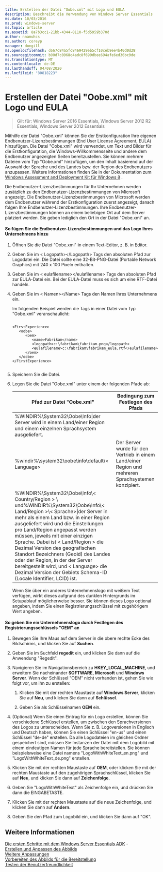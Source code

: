 ```yaml
---
title: Erstellen der Datei "Oobe.xml" mit Logo und EULA
description: Beschreibt die Verwendung von Windows Server Essentials
ms.date: 10/03/2016
ms.prod: windows-server
ms.topic: article
ms.assetid: 8a7b3cc1-21bb-4344-8110-f5d5959b370d
author: nnamuhcs
ms.author: coreyp
manager: dongill
ms.openlocfilehash: d667c84a5fc8469429eb5cf10ceb9ee4b40d0d28
ms.sourcegitcommit: b00d7c8968c4adc8f699dbee694afe6ed36bc9de
ms.translationtype: MT
ms.contentlocale: de-DE
ms.lasthandoff: 04/08/2020
ms.locfileid: "80818223"
---
```

# <a name="create-the-oobexml-file-including-logo-and-eula"></a>Erstellen der Datei "Oobe.xml" mit Logo und EULA

>Gilt für: Windows Server 2016 Essentials, Windows Server 2012 R2 Essentials, Windows Server 2012 Essentials

Mithilfe der Datei "Oobe.xml" können Sie der Erstkonfiguration Ihre eigenen Endbenutzer-Lizenzbestimmungen (End User License Agreement, EULA) hinzufügen. Die Datei "Oobe.xml" wird verwendet, um Text und Bilder für die Erstkonfiguration, die Windows-Willkommensseite und andere dem Endbenutzer angezeigten Seiten bereitzustellen. Sie können mehrere Dateien vom Typ "Oobe.xml" hinzufügen, um den Inhalt basierend auf der Auswahl der Sprache und des Landes bzw. der Region des Endbenutzers anzupassen. Weitere Informationen finden Sie in der Dokumentation zum [Windows Assessment and Deployment Kit für Windows 8](https://go.microsoft.com/fwlink/?LinkId=248694) .  
  
 Die Endbenutzer-Lizenzbestimmungen für Ihr Unternehmen werden zusätzlich zu den Endbenutzer-Lizenzbestimmungen von Microsoft angezeigt. Die Endbenutzer-Lizenzbestimmungen von Microsoft werden dem Endbenutzer während der Erstkonfiguration zuerst angezeigt, danach folgen Ihre Endbenutzer-Lizenzbestimmungen. Ihre Endbenutzer-Lizenzbestimmungen können an einem beliebigen Ort auf dem Server platziert werden. Sie geben lediglich den Ort in der Datei "Oobe.xml" an.  
  
#### <a name="to-add-your-company-eula-and-logo"></a>So fügen Sie die Endbenutzer-Lizenzbestimmungen und das Logo Ihres Unternehmens hinzu  
  
1. Öffnen Sie die Datei "Oobe.xml" in einem Text-Editor, z. B. in Editor.  
  
2. Geben Sie im < Logopath\></Logopath\> Tags den absoluten Pfad zur Logodatei ein. Die Datei sollte eine 32-Bit-PNG-Datei (Portable Network Graphics) mit 240 x 100 Pixeln enthalten.  
  
3. Geben Sie im < eulafilename\></eulafilename\> Tags den absoluten Pfad zur EULA-Datei ein. Bei der EULA-Datei muss es sich um eine RTF-Datei handeln.  
  
4. Geben Sie im < Namen\></Name\> Tags den Namen Ihres Unternehmens ein.  
  
    Im folgenden Beispiel werden die Tags in einer Datei vom Typ "Oobe.xml" veranschaulicht:  
  
   ```  
  
   <FirstExperience>  
      <oobe>  
         <oem>  
            <name>Fabrikam</name>  
            <logopath>c:\fabrikam\fabrikam.png</logopath>  
            <eulafilename>c:\fabrikam\fabrikam_eula.rtf</eulafilename>  
         </oem>  
      </oobe>  
   </FirstExperience>  
  
   ```  
  
5. Speichern Sie die Datei.  
  
6. Legen Sie die Datei "Oobe.xml" unter einem der folgenden Pfade ab:  
  
   |Pfad zur Datei "Oobe.xml"|Bedingung zum Festlegen des Pfads|  
   |-----------------------|----------------------------------------|  
   |%WINDIR%\System32\Oobe\Info\|der Server wird in einem Land/einer Region und einem einzelnen Sprachsystem ausgeliefert.|  
   |%windir%\system32\oobe\info\default\\< Language\>|Der Server wurde für den Vertrieb in einem Land/einer Region und mehreren Sprachsystemen konzipiert.|  
   |%WINDIR%\System32\Oobe\Info\\< Country/Region > \ und%WINDIR%\System32\Oobe\Info\\< Land/Region >\\< Sprache\>\|der Server in mehr als einem Land bzw. in einer Region ausgeliefert wird und die Einstellungen pro Land/Region angepasst werden müssen, jeweils mit einer einzigen Sprache. Dabei ist < Land/Region > die Dezimal Version des geografischen Standort Bezeichners (Geoid) des Landes oder der Region, in der der Server bereitgestellt wird, und < Language\> die Dezimal Version der Gebiets Schema-ID (Locale Identifier, LCID) ist.|  
  
   Wenn Sie über ein anderes Unternehmenslogo mit weißem Text verfügen, wirkt dieses aufgrund des dunklen Hintergrunds im Setupablauf möglicherweise besser.  Sie können dieses Logo optional angeben, indem Sie einen Registrierungsschlüssel mit zugehörigem Wert angeben.  
  
#### <a name="to-specify-a-company-logo-by-setting-the-oem-registry-key"></a>So geben Sie ein Unternehmenslogo durch Festlegen des Registrierungsschlüssels "OEM" an  
  
1.  Bewegen Sie Ihre Maus auf dem Server in die obere rechte Ecke des Bildschirms, und klicken Sie auf **Suchen**.  
  
2.  Geben Sie im Suchfeld **regedit** ein, und klicken Sie dann auf die Anwendung "Regedit".  
  
3.  Navigieren Sie im Navigationsbereich zu **HKEY_LOCAL_MACHINE**, und erweitern Sie nacheinander **SOFTWARE**, **Microsoft** und **Windows Server**. Wenn der Schlüssel "OEM" nicht vorhanden ist, gehen Sie wie folgt vor, um ihn zu erstellen:  
  
    1.  Klicken Sie mit der rechten Maustaste auf **Windows Server**, klicken Sie auf **Neu**, und klicken Sie dann auf **Schlüssel**.  
  
    2.  Geben Sie als Schlüsselnamen **OEM** ein.  
  
4.  (Optional) Wenn Sie einen Eintrag für ein Logo erstellen, können Sie verschiedene Schlüssel erstellen, um zwischen den Sprachversionen des Logos zu unterscheiden. Wenn Sie z. B. Logoversionen in Englisch und Deutsch haben, können Sie einen Schlüssel "en-us" und einen Schlüssel "de-de" erstellen. Da alle Logodateien im gleichen Ordner gespeichert sind, müssen Sie Instanzen der Datei mit dem Logobild mit einem eindeutigen Namen für jede Sprache bereitstellen. Sie können beispielsweise eine Datei namens "LogoWithWhiteText_en.png" und "LogoWithWhiteText_de.png" erstellen.  
  
5.  Klicken Sie mit der rechten Maustaste auf **OEM**, oder klicken Sie mit der rechten Maustaste auf den zugehörigen Sprachschlüssel, klicken Sie auf **Neu**, und klicken Sie dann auf **Zeichenfolge**.  
  
6.  Geben Sie "LogoWithWhiteText" als Zeichenfolge ein, und drücken Sie dann die EINGABETASTE.  
  
7.  Klicken Sie mit der rechten Maustaste auf die neue Zeichenfolge, und klicken Sie dann auf **Ändern**.  
  
8.  Geben Sie den Pfad zum Logobild ein, und klicken Sie dann auf "OK".  
  
## <a name="see-also"></a>Weitere Informationen  
 [Die ersten Schritte mit dem Windows Server Essentials ADK](Getting-Started-with-the-Windows-Server-Essentials-ADK.md) -   
 [Erstellen und Anpassen des Abbilds](Creating-and-Customizing-the-Image.md)   
 [Weitere Anpassungen](Additional-Customizations.md)   
 [Vorbereiten des Abbilds für die Bereitstellung](Preparing-the-Image-for-Deployment.md)   
 [Testen der Benutzerfreundlichkeit](Testing-the-Customer-Experience.md)
